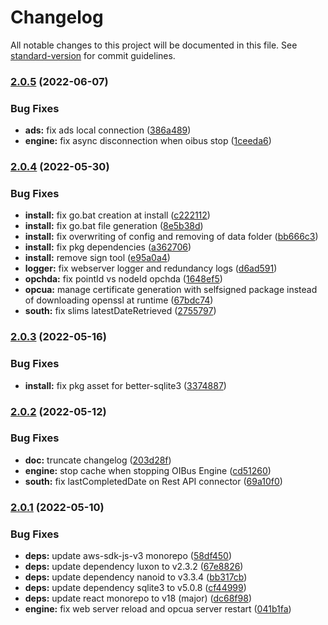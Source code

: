 # Changelog

All notable changes to this project will be documented in this file. See [standard-version](https://github.com/conventional-changelog/standard-version) for commit guidelines.

### [2.0.5](https://github.com/OptimistikSAS/OIBus/compare/v2.0.4...v2.0.5) (2022-06-07)


### Bug Fixes

* **ads:** fix ads local connection ([386a489](https://github.com/OptimistikSAS/OIBus/commit/386a48945233a7863a2415f399b7f3a4f16c73c2))
* **engine:** fix async disconnection when oibus stop ([1ceeda6](https://github.com/OptimistikSAS/OIBus/commit/1ceeda6b679a75cf95debf259d00a949a029c174))

### [2.0.4](https://github.com/OptimistikSAS/OIBus/compare/v2.0.3...v2.0.4) (2022-05-30)


### Bug Fixes

* **install:** fix go.bat creation at install ([c222112](https://github.com/OptimistikSAS/OIBus/commit/c222112c7c0221fbbf21ee70168ecafb490ea347))
* **install:** fix go.bat file generation ([8e5b38d](https://github.com/OptimistikSAS/OIBus/commit/8e5b38d8e90e35235ce7a8018297c07f0e8cd0b4))
* **install:** fix overwriting of config and removing of data folder ([bb666c3](https://github.com/OptimistikSAS/OIBus/commit/bb666c3cdf4869a671d10e168fc2e6a85475c481))
* **install:** fix pkg dependencies ([a362706](https://github.com/OptimistikSAS/OIBus/commit/a362706a6790daca4e4bf4cc4f61b79c3bdb9184))
* **install:** remove sign tool ([e95a0a4](https://github.com/OptimistikSAS/OIBus/commit/e95a0a440ad5a59bb2683e5d0c7597485a76f182))
* **logger:** fix webserver logger and redundancy logs ([d6ad591](https://github.com/OptimistikSAS/OIBus/commit/d6ad59197eed2523b2a3b6b86974a11efce133b7))
* **opchda:** fix pointId vs nodeId opchda ([1648ef5](https://github.com/OptimistikSAS/OIBus/commit/1648ef5f88bc5fad42c9620201dce1c08e832512))
* **opcua:** manage certificate generation with selfsigned package instead of downloading openssl at runtime ([67bdc74](https://github.com/OptimistikSAS/OIBus/commit/67bdc74bc0247145a702a5789039321a8c8163be))
* **south:** fix slims latestDateRetrieved ([2755797](https://github.com/OptimistikSAS/OIBus/commit/2755797bc1085db2ef39a63b0abd0518b9991896))

### [2.0.3](https://github.com/OptimistikSAS/OIBus/compare/v2.0.2...v2.0.3) (2022-05-16)


### Bug Fixes

* **install:** fix pkg asset for better-sqlite3 ([3374887](https://github.com/OptimistikSAS/OIBus/commit/3374887150afed35b22f526bb9c9c6bfe803129f))

### [2.0.2](https://github.com/OptimistikSAS/OIBus/compare/v2.0.1...v2.0.2) (2022-05-12)


### Bug Fixes

* **doc:** truncate changelog ([203d28f](https://github.com/OptimistikSAS/OIBus/commit/203d28f51dffb01d01292afa56e50cb60fd21745))
* **engine:** stop cache when stopping OIBus Engine ([cd51260](https://github.com/OptimistikSAS/OIBus/commit/cd51260fe697cf8c25bb06c0ce373373961fddf6))
* **south:** fix lastCompletedDate on Rest API connector ([69a10f0](https://github.com/OptimistikSAS/OIBus/commit/69a10f0728992d6aa9bd0a504f5836be152fdde0))

### [2.0.1](https://github.com/OptimistikSAS/OIBus/compare/v2.0.0...v2.0.1) (2022-05-10)


### Bug Fixes

* **deps:** update aws-sdk-js-v3 monorepo ([58df450](https://github.com/OptimistikSAS/OIBus/commit/58df450b33da82072992e7de528dcdafd0f0c799))
* **deps:** update dependency luxon to v2.3.2 ([67e8826](https://github.com/OptimistikSAS/OIBus/commit/67e882610c2cc05ba264e1523c2a7f4cec56580d))
* **deps:** update dependency nanoid to v3.3.4 ([bb317cb](https://github.com/OptimistikSAS/OIBus/commit/bb317cb4d154b82542b0424515e009baa6072187))
* **deps:** update dependency sqlite3 to v5.0.8 ([cf44999](https://github.com/OptimistikSAS/OIBus/commit/cf44999ccba7b3c8756386d055010b7d01ec9223))
* **deps:** update react monorepo to v18 (major) ([dc68f98](https://github.com/OptimistikSAS/OIBus/commit/dc68f98b72db240cc3c447ad15f1beaa9caeeac3))
* **engine:** fix web server reload and opcua server restart ([041b1fa](https://github.com/OptimistikSAS/OIBus/commit/041b1fa9ca6d7245b2e4da567c584d21e16ad9d9))